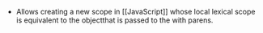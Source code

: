 - Allows creating a new scope in [[JavaScript]] whose local lexical scope is equivalent to the objectthat is passed to the with parens.
